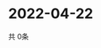 # 2022-04-22
  共 0条

  <!-- BEGIN -->
  <!-- 最后更新时间Fri Apr 22 2022 11:04:10 GMT+0000 (Coordinated Universal Time) -->
  
  <!-- END -->
  
  